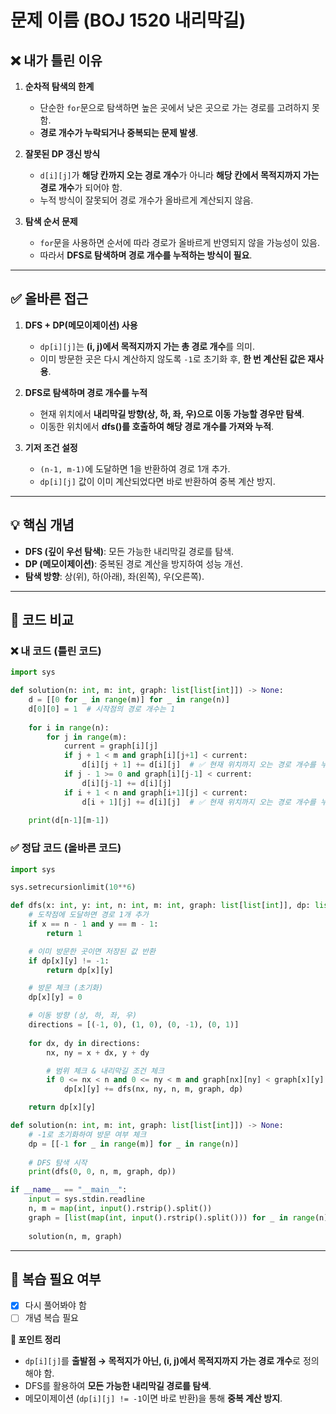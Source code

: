 # 문제 이름 (BOJ 1520 내리막길)

## ❌ 내가 틀린 이유
1. **순차적 탐색의 한계**  
   - 단순한 `for`문으로 탐색하면 높은 곳에서 낮은 곳으로 가는 경로를 고려하지 못함.
   - **경로 개수가 누락되거나 중복되는 문제 발생**.

2. **잘못된 DP 갱신 방식**  
   - `d[i][j]`가 **해당 칸까지 오는 경로 개수**가 아니라 **해당 칸에서 목적지까지 가는 경로 개수**가 되어야 함.
   - 누적 방식이 잘못되어 경로 개수가 올바르게 계산되지 않음.

3. **탐색 순서 문제**  
   - `for`문을 사용하면 순서에 따라 경로가 올바르게 반영되지 않을 가능성이 있음.
   - 따라서 **DFS로 탐색하며 경로 개수를 누적하는 방식이 필요**.

---

## ✅ 올바른 접근
1. **DFS + DP(메모이제이션) 사용**  
   - `dp[i][j]`는 **(i, j)에서 목적지까지 가는 총 경로 개수**를 의미.
   - 이미 방문한 곳은 다시 계산하지 않도록 `-1`로 초기화 후, **한 번 계산된 값은 재사용**.

2. **DFS로 탐색하며 경로 개수를 누적**  
   - 현재 위치에서 **내리막길 방향(상, 하, 좌, 우)으로 이동 가능할 경우만 탐색**.
   - 이동한 위치에서 **dfs()를 호출하여 해당 경로 개수를 가져와 누적**.

3. **기저 조건 설정**  
   - `(n-1, m-1)`에 도달하면 1을 반환하여 경로 1개 추가.
   - `dp[i][j]` 값이 이미 계산되었다면 바로 반환하여 중복 계산 방지.

---

## 💡 핵심 개념
- **DFS (깊이 우선 탐색)**: 모든 가능한 내리막길 경로를 탐색.
- **DP (메모이제이션)**: 중복된 경로 계산을 방지하여 성능 개선.
- **탐색 방향**: 상(위), 하(아래), 좌(왼쪽), 우(오른쪽).

---

## 📝 코드 비교

### ❌ 내 코드 (틀린 코드)
```python
import sys

def solution(n: int, m: int, graph: list[list[int]]) -> None:
    d = [[0 for _ in range(m)] for _ in range(n)]
    d[0][0] = 1  # 시작점의 경로 개수는 1
    
    for i in range(n):
        for j in range(m):
            current = graph[i][j]
            if j + 1 < m and graph[i][j+1] < current:
                d[i][j + 1] += d[i][j]  # ✅ 현재 위치까지 오는 경로 개수를 누적
            if j - 1 >= 0 and graph[i][j-1] < current:
                d[i][j-1] += d[i][j]
            if i + 1 < n and graph[i+1][j] < current:
                d[i + 1][j] += d[i][j]  # ✅ 현재 위치까지 오는 경로 개수를 누적
            
    print(d[n-1][m-1])
```

### ✅ 정답 코드 (올바른 코드)
```python
import sys

sys.setrecursionlimit(10**6)

def dfs(x: int, y: int, n: int, m: int, graph: list[list[int]], dp: list[list[int]]):
    # 도착점에 도달하면 경로 1개 추가
    if x == n - 1 and y == m - 1:
        return 1

    # 이미 방문한 곳이면 저장된 값 반환
    if dp[x][y] != -1:
        return dp[x][y]

    # 방문 체크 (초기화)
    dp[x][y] = 0

    # 이동 방향 (상, 하, 좌, 우)
    directions = [(-1, 0), (1, 0), (0, -1), (0, 1)]
    
    for dx, dy in directions:
        nx, ny = x + dx, y + dy

        # 범위 체크 & 내리막길 조건 체크
        if 0 <= nx < n and 0 <= ny < m and graph[nx][ny] < graph[x][y]:
            dp[x][y] += dfs(nx, ny, n, m, graph, dp)

    return dp[x][y]

def solution(n: int, m: int, graph: list[list[int]]) -> None:
    # -1로 초기화하여 방문 여부 체크
    dp = [[-1 for _ in range(m)] for _ in range(n)]
    
    # DFS 탐색 시작
    print(dfs(0, 0, n, m, graph, dp))

if __name__ == "__main__":
    input = sys.stdin.readline
    n, m = map(int, input().rstrip().split())
    graph = [list(map(int, input().rstrip().split())) for _ in range(n)]
    
    solution(n, m, graph)
```

---

## 🔄 복습 필요 여부
- [x] 다시 풀어봐야 함  
- [ ] 개념 복습 필요  

**🚀 포인트 정리**
- `dp[i][j]`를 **출발점 → 목적지가 아닌, (i, j)에서 목적지까지 가는 경로 개수**로 정의해야 함.
- DFS를 활용하여 **모든 가능한 내리막길 경로를 탐색**.
- 메모이제이션 (`dp[i][j] != -1`이면 바로 반환)을 통해 **중복 계산 방지**.